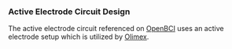 ### Active Electrode Circuit Design


The active electrode circuit referenced on [OpenBCI](https://openbci.com/forum/index.php?p=%2Fdiscussion%2F303%2Factive-electrode-circuit-design) uses an active electrode setup which is utilized by [Olimex](https://www.olimex.com/Products/EEG/Electrodes/EEG-AE/resources/EEG-AE.pdf).

